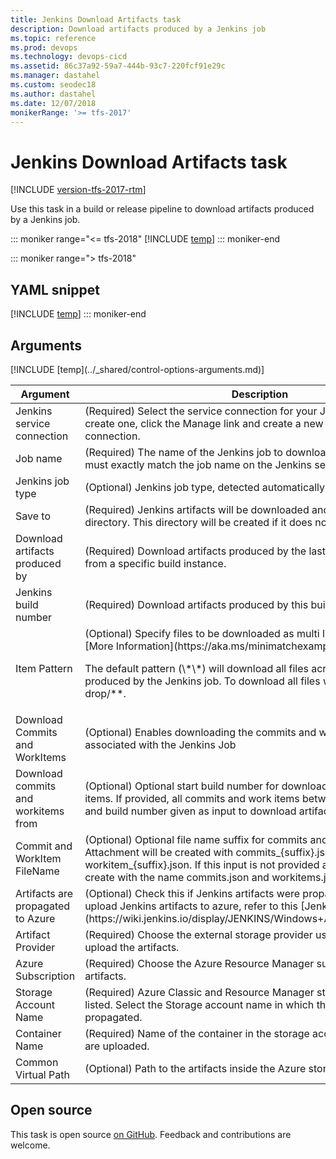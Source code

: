 ```yaml
---
title: Jenkins Download Artifacts task
description: Download artifacts produced by a Jenkins job
ms.topic: reference
ms.prod: devops
ms.technology: devops-cicd
ms.assetid: 86c37a92-59a7-444b-93c7-220fcf91e29c
ms.manager: dastahel
ms.custom: seodec18
ms.author: dastahel
ms.date: 12/07/2018
monikerRange: '>= tfs-2017'
---
```


# Jenkins Download Artifacts task

[!INCLUDE [version-tfs-2017-rtm](../../_shared/version-tfs-2017-rtm.md)]

Use this task in a build or release pipeline to download artifacts produced by a Jenkins job.

::: moniker range="<= tfs-2018"
[!INCLUDE [temp](../../_shared/concept-rename-note.md)]
::: moniker-end

::: moniker range="> tfs-2018"
## YAML snippet
[!INCLUDE [temp](../_shared/yaml/JenkinsDownloadArtifactsV1.md)]
::: moniker-end

## Arguments

<table><thead><tr><th>Argument</th><th>Description</th></tr></thead>
<tr><td>Jenkins service connection</td><td>(Required) Select the service connection for your Jenkins instance.  To create one, click the Manage link and create a new Jenkins service connection.</td></tr>
<tr><td>Job name</td><td>(Required) The name of the Jenkins job to download artifacts from.  This must exactly match the job name on the Jenkins server.</td></tr>
<tr><td>Jenkins job type</td><td>(Optional) Jenkins job type, detected automatically.</td></tr>
<tr><td>Save to</td><td>(Required) Jenkins artifacts will be downloaded and saved to this directory.  This directory will be created if it does not exist.</td></tr>
<tr><td>Download artifacts produced by</td><td>(Required) Download artifacts produced by the last successful build, or from a specific build instance.</td></tr>
<tr><td>Jenkins build number</td><td>(Required) Download artifacts produced by this build.</td></tr>
<tr><td>Item Pattern</td><td>(Optional) Specify files to be downloaded as multi line minimatch pattern. [More Information](https://aka.ms/minimatchexamples) <p>The default pattern (\*\*) will download all files across all artifacts produced by the Jenkins job. To download all files within artifact drop use drop/**.</p></td></tr>
<tr><td>Download Commits and WorkItems</td><td>(Optional) Enables downloading the commits and workitem details associated with the Jenkins Job</td></tr>
<tr><td>Download commits and workitems from</td><td>(Optional) Optional start build number for downloading commits and work items. If provided, all commits and work items between start build number and build number given as input to download artifacts will be downloaded.</td></tr>
<tr><td>Commit and WorkItem FileName</td><td>(Optional) Optional file name suffix for commits and workitem attachment. Attachment will be created with commits_{suffix}.json and workitem_{suffix}.json. If this input is not provided attachments will be create with the name commits.json and workitems.json</td></tr>
<tr><td>Artifacts are propagated to Azure</td><td>(Optional) Check this if Jenkins artifacts were propagated to Azure. To upload Jenkins artifacts to azure, refer to this [Jenkins plugin](https://wiki.jenkins.io/display/JENKINS/Windows+Azure+Storage+Plugin)</td></tr>
<tr><td>Artifact Provider</td><td>(Required) Choose the external storage provider used in Jenkins job to upload the artifacts.</td></tr>
<tr><td>Azure Subscription</td><td>(Required) Choose the Azure Resource Manager subscription for the artifacts.</td></tr>
<tr><td>Storage Account Name</td><td>(Required) Azure Classic and Resource Manager storage accounts are listed. Select the Storage account name in which the artifacts are propagated.</td></tr>
<tr><td>Container Name</td><td>(Required) Name of the container in the storage account to which artifacts are uploaded.</td></tr>
<tr><td>Common Virtual Path</td><td>(Optional) Path to the artifacts inside the Azure storage container.</td></tr>
[!INCLUDE [temp](../_shared/control-options-arguments.md)]
</table>

## Open source

This task is open source [on GitHub](https://github.com/Microsoft/azure-pipelines-tasks). Feedback and contributions are welcome.
